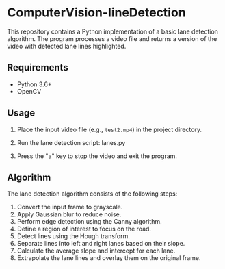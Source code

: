 # ComputerVision-lineDetection

This repository contains a Python implementation of a basic lane detection algorithm. The program processes a video file and returns a version of the video with detected lane lines highlighted.

## Requirements

- Python 3.6+
- OpenCV

## Usage

1. Place the input video file (e.g., `test2.mp4`) in the project directory.

2. Run the lane detection script: lanes.py

3. Press the "a" key to stop the video and exit the program.

## Algorithm

The lane detection algorithm consists of the following steps:

1. Convert the input frame to grayscale.
2. Apply Gaussian blur to reduce noise.
3. Perform edge detection using the Canny algorithm.
4. Define a region of interest to focus on the road.
5. Detect lines using the Hough transform.
6. Separate lines into left and right lanes based on their slope.
7. Calculate the average slope and intercept for each lane.
8. Extrapolate the lane lines and overlay them on the original frame.
